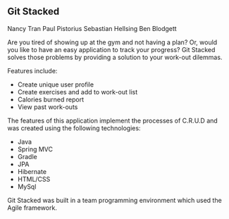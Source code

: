 ## Git Stacked

Nancy Tran
Paul Pistorius
Sebastian Hellsing
Ben Blodgett

Are you tired of showing up at the gym and not having a plan? Or, would you like to have an easy application to track your progress? Git Stacked solves those problems by providing a solution to your work-out dilemmas.

Features include:
- Create unique user profile
- Create exercises and add to work-out list
- Calories burned report
- View past work-outs

The features of this application implement the processes of C.R.U.D and was created using the following technologies:
- Java
- Spring MVC
- Gradle
- JPA
- Hibernate
- HTML/CSS
- MySql

Git Stacked was built in a team programming environment which used the Agile framework.
